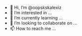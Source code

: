 - 👋 Hi, I’m @oopskskalexiz
- 👀 I’m interested in ...
- 🌱 I’m currently learning ...
- 💞️ I’m looking to collaborate on ...
- 📫 How to reach me ...

<!---
oopskskalexiz/oopskskalexiz is a ✨ special ✨ repository because its `README.md` (this file) appears on your GitHub profile.
You can click the Preview link to take a look at your changes.
--->
